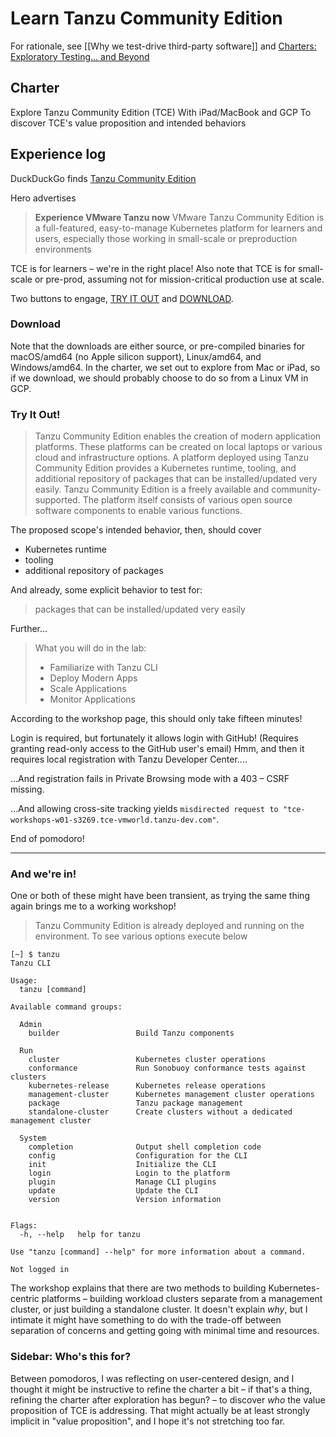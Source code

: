 # Learn Tanzu Community Edition

For rationale, see [[Why we test-drive third-party software]] and [Charters: Exploratory Testing… and Beyond](https://medium.com/product-labs/charters-exploratory-testing-and-beyond-87315184f256#.1ssbkbhqn%22%20target=%22_blank%22%20rel=%22noopener%20noreferrer%22)

## Charter

Explore Tanzu Community Edition (TCE)
With iPad/MacBook and GCP
To discover TCE's value proposition and intended behaviors

## Experience log

DuckDuckGo finds [Tanzu Community Edition](https://tanzucommunityedition.io)

Hero advertises

> **Experience VMware Tanzu now**
> VMware Tanzu Community Edition is a full-featured, easy-to-manage Kubernetes platform for learners and users, especially those working in small-scale or preproduction environments

TCE is for learners – we're in the right place! Also note that TCE is for small-scale or pre-prod, assuming not for mission-critical production use at scale.

Two buttons to engage, [TRY IT OUT][try] and [DOWNLOAD][dl].

### Download

Note that the downloads are either source, or pre-compiled binaries for macOS/amd64 (no Apple silicon support), Linux/amd64, and Windows/amd64. In the charter, we set out to explore from Mac or iPad, so if we download, we should probably choose to do so from a Linux VM in GCP.

### Try It Out!

> Tanzu Community Edition enables the creation of modern application platforms. These platforms can be created on local laptops or various cloud and infrastructure options. A platform deployed using Tanzu Community Edition provides a Kubernetes runtime, tooling, and additional repository of packages that can be installed/updated very easily. Tanzu Community Edition is a freely available and community-supported. The platform itself consists of various open source software components to enable various functions.

The proposed scope's intended behavior, then, should cover

- Kubernetes runtime
- tooling
- additional repository of packages

And already, some explicit behavior to test for:

> packages that can be installed/updated very easily

Further…

> What you will do in the lab:
>
> - Familiarize with Tanzu CLI
> - Deploy Modern Apps
> - Scale Applications
> - Monitor Applications

According to the workshop page, this should only take fifteen minutes!

Login is required, but fortunately it allows login with GitHub! (Requires granting read-only access to the GitHub user's email) Hmm, and then it requires local registration with Tanzu Developer Center….

…And registration fails in Private Browsing mode with a 403 – CSRF missing.

…And allowing cross-site tracking yields `misdirected request to "tce-workshops-w01-s3269.tce-vmworld.tanzu-dev.com"`.

End of pomodoro!
***

### And we're in!

One or both of these might have been transient, as trying the same thing again brings me to a working workshop!

> Tanzu Community Edition is already deployed and running on the environment. To see various options execute below

```shell-history
[~] $ tanzu
Tanzu CLI

Usage:
  tanzu [command]

Available command groups:

  Admin
    builder                 Build Tanzu components

  Run
    cluster                 Kubernetes cluster operations
    conformance             Run Sonobuoy conformance tests against clusters
    kubernetes-release      Kubernetes release operations
    management-cluster      Kubernetes management cluster operations
    package                 Tanzu package management
    standalone-cluster      Create clusters without a dedicated management cluster

  System
    completion              Output shell completion code
    config                  Configuration for the CLI
    init                    Initialize the CLI
    login                   Login to the platform
    plugin                  Manage CLI plugins
    update                  Update the CLI
    version                 Version information


Flags:
  -h, --help   help for tanzu

Use "tanzu [command] --help" for more information about a command.

Not logged in
```

The workshop explains that there are two methods to building Kubernetes-centric platforms – building workload clusters separate from a management cluster, or just building a standalone cluster. It doesn't explain *why*, but I intimate it might have something to do with the trade-off between separation of concerns and getting going with minimal time and resources.

### Sidebar: Who's this for?

Between pomodoros, I was reflecting on user-centered design, and I thought it might be instructive to refine the charter a bit – if that's a thing, refining the charter after exploration has begun? – to discover *who* the value proposition of TCE is addressing. That might actually be at least strongly implicit in "value proposition", and I hope it's not stretching too far.


[try]: https://tanzu.vmware.com/developer/workshops/lab-tce-deploy/ (Deploying Apps and Microservices with Tanzu Community Edition)
[dl]: https://tanzucommunityedition.io/download/ (Download – tanzucommunityedition.io)

